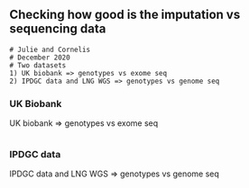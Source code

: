 ## Checking how good is the imputation vs sequencing data

```
# Julie and Cornelis
# December 2020
# Two datasets
1) UK biobank => genotypes vs exome seq
2) IPDGC data and LNG WGS => genotypes vs genome seq

```

### UK Biobank

UK biobank => genotypes vs exome seq

```

```


### IPDGC data

IPDGC data and LNG WGS => genotypes vs genome seq

```



```
